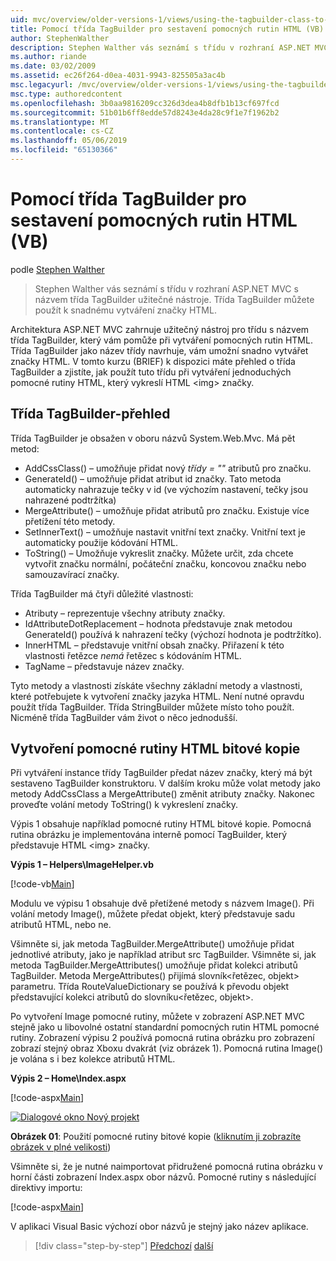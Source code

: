 ```yaml
---
uid: mvc/overview/older-versions-1/views/using-the-tagbuilder-class-to-build-html-helpers-vb
title: Pomocí třída TagBuilder pro sestavení pomocných rutin HTML (VB) | Dokumentace Microsoftu
author: StephenWalther
description: Stephen Walther vás seznámí s třídu v rozhraní ASP.NET MVC s názvem třída TagBuilder užitečné nástroje. Třída TagBuilder pro můžete snadno použít...
ms.author: riande
ms.date: 03/02/2009
ms.assetid: ec26f264-d0ea-4031-9943-825505a3ac4b
msc.legacyurl: /mvc/overview/older-versions-1/views/using-the-tagbuilder-class-to-build-html-helpers-vb
msc.type: authoredcontent
ms.openlocfilehash: 3b0aa9816209cc326d3dea4b8dfb1b13cf697fcd
ms.sourcegitcommit: 51b01b6ff8edde57d8243e4da28c9f1e7f1962b2
ms.translationtype: MT
ms.contentlocale: cs-CZ
ms.lasthandoff: 05/06/2019
ms.locfileid: "65130366"
---
```

# <a name="using-the-tagbuilder-class-to-build-html-helpers-vb"></a>Pomocí třída TagBuilder pro sestavení pomocných rutin HTML (VB)

podle [Stephen Walther](https://github.com/StephenWalther)

> Stephen Walther vás seznámí s třídu v rozhraní ASP.NET MVC s názvem třída TagBuilder užitečné nástroje. Třída TagBuilder můžete použít k snadnému vytváření značky HTML.

Architektura ASP.NET MVC zahrnuje užitečný nástroj pro třídu s názvem třída TagBuilder, který vám pomůže při vytváření pomocných rutin HTML. Třída TagBuilder jako název třídy navrhuje, vám umožní snadno vytvářet značky HTML. V tomto kurzu (BRIEF) k dispozici máte přehled o třída TagBuilder a zjistíte, jak použít tuto třídu při vytváření jednoduchých pomocné rutiny HTML, který vykreslí HTML &lt;img&gt; značky.

## <a name="overview-of-the-tagbuilder-class"></a>Třída TagBuilder-přehled

Třída TagBuilder je obsažen v oboru názvů System.Web.Mvc. Má pět metod:

- AddCssClass() – umožňuje přidat nový *třídy = ""* atributů pro značku.
- GenerateId() – umožňuje přidat atribut id značky. Tato metoda automaticky nahrazuje tečky v id (ve výchozím nastavení, tečky jsou nahrazené podtržítka)
- MergeAttribute() – umožňuje přidat atributů pro značku. Existuje více přetížení této metody.
- SetInnerText() – umožňuje nastavit vnitřní text značky. Vnitřní text je automaticky použije kódování HTML.
- ToString() – Umožňuje vykreslit značky. Můžete určit, zda chcete vytvořit značku normální, počáteční značku, koncovou značku nebo samouzavírací značky.

Třída TagBuilder má čtyři důležité vlastnosti:

- Atributy – reprezentuje všechny atributy značky.
- IdAttributeDotReplacement – hodnota představuje znak metodou GenerateId() používá k nahrazení tečky (výchozí hodnota je podtržítko).
- InnerHTML – představuje vnitřní obsah značky. Přiřazení k této vlastnosti řetězce *nemá* řetězec s kódováním HTML.
- TagName – představuje název značky.

Tyto metody a vlastnosti získáte všechny základní metody a vlastnosti, které potřebujete k vytvoření značky jazyka HTML. Není nutné opravdu použít třída TagBuilder. Třída StringBuilder můžete místo toho použít. Nicméně třída TagBuilder vám život o něco jednodušší.

## <a name="creating-an-image-html-helper"></a>Vytvoření pomocné rutiny HTML bitové kopie

Při vytváření instance třídy TagBuilder předat název značky, který má být sestaveno TagBuilder konstruktoru. V dalším kroku může volat metody jako metody AddCssClass a MergeAttribute() změnit atributy značky. Nakonec proveďte volání metody ToString() k vykreslení značky.

Výpis 1 obsahuje například pomocné rutiny HTML bitové kopie. Pomocná rutina obrázku je implementována interně pomocí TagBuilder, který představuje HTML &lt;img&gt; značky.

**Výpis 1 – Helpers\ImageHelper.vb**

[!code-vb[Main](using-the-tagbuilder-class-to-build-html-helpers-vb/samples/sample1.vb)]

Modulu ve výpisu 1 obsahuje dvě přetížené metody s názvem Image(). Při volání metody Image(), můžete předat objekt, který představuje sadu atributů HTML, nebo ne.

Všimněte si, jak metoda TagBuilder.MergeAttribute() umožňuje přidat jednotlivé atributy, jako je například atribut src TagBuilder. Všimněte si, jak metoda TagBuilder.MergeAttributes() umožňuje přidat kolekci atributů TagBuilder. Metoda MergeAttributes() přijímá slovník&lt;řetězec, objekt&gt; parametru. Třída RouteValueDictionary se používá k převodu objekt představující kolekci atributů do slovníku&lt;řetězec, objekt&gt;.

Po vytvoření Image pomocné rutiny, můžete v zobrazení ASP.NET MVC stejně jako u libovolné ostatní standardní pomocných rutin HTML pomocné rutiny. Zobrazení výpisu 2 používá pomocná rutina obrázku pro zobrazení zobrazí stejný obraz Xboxu dvakrát (viz obrázek 1). Pomocná rutina Image() je volána s i bez kolekce atributů HTML.

**Výpis 2 – Home\Index.aspx**

[!code-aspx[Main](using-the-tagbuilder-class-to-build-html-helpers-vb/samples/sample2.aspx)]

[![Dialogové okno Nový projekt](using-the-tagbuilder-class-to-build-html-helpers-vb/_static/image1.jpg)](using-the-tagbuilder-class-to-build-html-helpers-vb/_static/image1.png)

**Obrázek 01**: Použití pomocné rutiny bitové kopie ([kliknutím ji zobrazíte obrázek v plné velikosti](using-the-tagbuilder-class-to-build-html-helpers-vb/_static/image2.png))

Všimněte si, že je nutné naimportovat přidružené pomocná rutina obrázku v horní části zobrazení Index.aspx obor názvů. Pomocné rutiny s následující direktivy importu:

[!code-aspx[Main](using-the-tagbuilder-class-to-build-html-helpers-vb/samples/sample3.aspx)]

V aplikaci Visual Basic výchozí obor názvů je stejný jako název aplikace.

> [!div class="step-by-step"]
> [Předchozí](creating-custom-html-helpers-vb.md)
> [další](creating-page-layouts-with-view-master-pages-vb.md)
